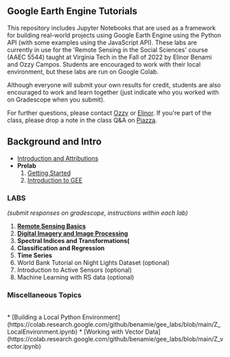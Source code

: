 ## Google Earth Engine Tutorials

This repository includes Jupyter Notebooks that are used as a framework for building real-world projects using Google Earth Engine using the Python API (with some examples using the JavaScript API). These labs are currently in use for the 'Remote Sensing in the Social Sciences' course (AAEC 5544) taught at Virginia Tech in the Fall of 2022 by Elinor Benami and Ozzy Campos. Students are encouraged to work with their local environment, but these labs are run on Google Colab. 

Although everyone will submit your own results for credit, students are also encouraged to work and learn together (just indicate who you worked with on Gradescope when you submit). 

For further questions, please contact [Ozzy](aocampos@vt.edu) or [Elinor](elinor@vt.edu). If you're part of the class, please drop a note in the class Q&A on [Piazza](https://piazza.com/class/l743y6601i62hu).

## Background and Intro
- [Introduction and Attributions](https://colab.research.google.com/github/benamie/gee_labs/blob/main/00-Intro.ipynb)
- **Prelab** 
  1. [Getting Started](https://colab.research.google.com/github/benamie/gee_labs/blob/main/00-GettingStarted.ipynb)
  2. [Introduction to GEE](https://colab.research.google.com/github/benamie/gee_labs/blob/main/00-IntrotoGEE.ipynb)

### LABS
*(submit responses on gradescope, instructions within each lab)*
1. **[Remote Sensing Basics](https://colab.research.google.com/github/benamie/gee_labs/blob/main/01-RSBasics.ipynb)**
2. [**Digital Imagery and Image Processing**](https://colab.research.google.com/github/benamie/gee_labs/blob/main/02-Image_Viz.ipynb) 
3. **Spectral Indices and Transformations(**
4. **Classification and Regression**
5. **Time Series**
6. World Bank Tutorial on Night Lights Dataset (optional)
7. Introduction to Active Sensors (optional)
8. Machine Learning with RS data (optional)

### Miscellaneous Topics 
<br>
* [Building a Local Python Environment](https://colab.research.google.com/github/benamie/gee_labs/blob/main/Z_LocalEnvironment.ipynb)
* [Working with Vector Data](https://colab.research.google.com/github/benamie/gee_labs/blob/main/Z_vector.ipynb)
